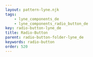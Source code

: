 ```yaml
---
layout: pattern-lyne.njk
tags: 
    - lyne_components_de
    - lyne_components_radio_button_de
key: radio-button-lyne_de
title: Radio-Button
parent: radio-button-folder-lyne_de
keywords: radio-button
order: 520
---
```

